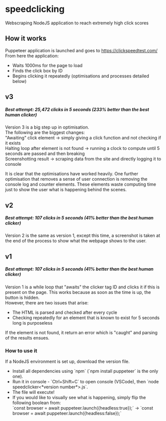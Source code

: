 # speedclicking
Webscraping NodeJS application to reach extremely high click scores
<br>

## How it works
Puppeteer application is launched and goes to https://clickspeedtest.com/ <br>
From here the application: 
<ul>
  <li>Waits 1000ms for the page to load</li>
  <li>Finds the click box by ID</li>
  <li>Begins clicking it repeatedly (optimisations and processes detailed below)</li>
</ul>

## v3
##### Best attempt: 25,472 clicks in 5 seconds (233% better than the best human clicker)
Version 3 is a big step up in optimisation. <br>
The following are the biggest changes: <br>
"Awaiting" click element → simply giving a click function and not checking if it exists <br>
Halting loop after element is not found → running a clock to compute until 5 seconds are passed and then breaking <br>
Screenshotting result → scraping data from the site and directly logging it to console <br>

It is clear that the optimisations have worked heavily. One further optimisation that removes a sense of user connection is removing the console log and counter elements. These elements waste computing time just to show the user what is happening behind the scenes. <br>

## v2
##### Best attempt: 107 clicks in 5 seconds (41% better than the best human clicker)
Version 2 is the same as version 1, except this time, a screenshot is taken at the end of the process to show what the webpage shows to the user. <br>

## v1
##### Best attempt: 107 clicks in 5 seconds (41% better than the best human clicker)
Version 1 is a while loop that "awaits" the clicker tag ID and clicks it if this is present on the page. 
This works because as soon as the time is up, the button is hidden. <br>
However, there are two issues that arise: 
<ul>
  <li>The HTML is parsed and checked after every cycle</li>
  <li>Checking repeatedly for an element that is known to exist for 5 seconds long is purposeless</li>
</ul>
If the element is not found, it return an error which is "caught" and parsing of the results ensues. <br>

### How to use it
If a NodeJS environment is set up, download the version file. <br>
<ul>
  <li>Install all dependencies using `npm` (`npm install puppeteer` is the only one). </li>
  <li>Run it in console - `Ctrl+Shift+C` to open console (VSCode), then `node speedclicker<*version number*>.js`. </li>
  <li>The file will execute! </li>
  <li>If you would like to visually see what is happening, simply flip the following boolean from: <br>
  `const browser = await puppeteer.launch({headless:true});` → `const browser = await puppeteer.launch({headless:false});`
</ul>
